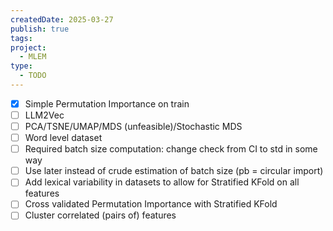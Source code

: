 ```yaml
---
createdDate: 2025-03-27
publish: true
tags: 
project:
  - MLEM
type:
  - TODO
---
```

- [x] Simple Permutation Importance on train
- [ ] LLM2Vec
- [ ] PCA/TSNE/UMAP/MDS (unfeasible)/Stochastic MDS
- [ ] Word level dataset
- [ ] Required batch size computation: change check from CI to std in some way
- [ ] Use later instead of crude estimation of batch size (pb = circular import)
- [ ] Add lexical variability in datasets to allow for Stratified KFold on all features
- [ ] Cross validated Permutation Importance with Stratified KFold
- [ ] Cluster correlated (pairs of) features